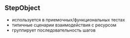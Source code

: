 ## StepObject

* используется в приемочных/функциональных тестах
* типичные сценарии взаимодействия с ресурсом
* группирует последовательность шагов